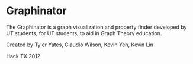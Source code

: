 Graphinator
===========

The Graphinator is a graph visualization and property finder developed by UT students, for UT students, to aid in Graph Theory education.

Created by Tyler Yates, Claudio Wilson, Kevin Yeh, Kevin Lin

Hack TX 2012
